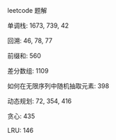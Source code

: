 leetcode 题解

单调栈: 1673, 739, 42

回溯: 46, 78, 77

前缀和: 560

差分数组: 1109

如何在无限序列中随机抽取元素: 398

动态规划: 72, 354, 416

贪心: 435

LRU: 146